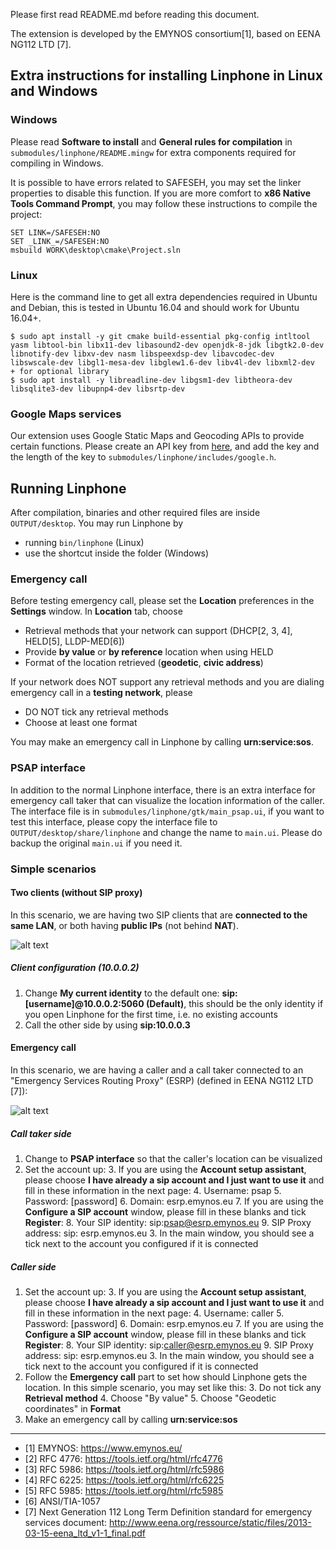 Please first read README.md before reading this document.

The extension is developed by the EMYNOS consortium[1], based on EENA NG112 LTD [7].

## Extra instructions for installing Linphone in Linux and Windows

### Windows

Please read **Software to install** and **General rules for compilation** in `submodules/linphone/README.mingw` for extra components required for compiling in Windows.

It is possible to have errors related to SAFESEH, you may set the linker properties to disable this function. If you are more comfort to **x86 Native Tools Command Prompt**, you may follow these instructions to compile the project:

    SET LINK=/SAFESEH:NO
    SET _LINK_=/SAFESEH:NO
    msbuild WORK\desktop\cmake\Project.sln

### Linux

Here is the command line to get all extra dependencies required in Ubuntu and Debian, this is tested in Ubuntu 16.04 and should work for Ubuntu 16.04+.

    $ sudo apt install -y git cmake build-essential pkg-config intltool yasm libtool-bin libx11-dev libasound2-dev openjdk-8-jdk libgtk2.0-dev libnotify-dev libxv-dev nasm libspeexdsp-dev libavcodec-dev libswscale-dev libgl1-mesa-dev libglew1.6-dev libv4l-dev libxml2-dev
    + for optional library
    $ sudo apt install -y libreadline-dev libgsm1-dev libtheora-dev libsqlite3-dev libupnp4-dev libsrtp-dev

### Google Maps services

Our extension uses Google Static Maps and Geocoding APIs to provide certain functions. Please create an API key from [here](https://developers.google.com/maps/documentation/static-maps/get-api-key), and add the key and the length of the key to `submodules/linphone/includes/google.h`.

## Running Linphone

After compilation, binaries and other required files are inside `OUTPUT/desktop`. You may run Linphone by 

 - running `bin/linphone` (Linux)
 - use the shortcut inside the folder (Windows)

### Emergency call

Before testing emergency call, please set the **Location** preferences in the **Settings** window. In **Location** tab, choose

 - Retrieval methods that your network can support (DHCP[2, 3, 4], HELD[5], LLDP-MED[6])
 - Provide **by value** or **by reference** location when using HELD
 - Format of the location retrieved (**geodetic**, **civic address**)

If your network does NOT support any retrieval methods and you are dialing emergency call in a **testing network**, please

 - DO NOT tick any retrieval methods
 - Choose at least one format

You may make an emergency call in Linphone by calling **urn:service:sos**.

### PSAP interface

In addition to the normal Linphone interface, there is an extra interface for emergency call taker that can visualize the location information of the caller. The interface file is in `submodules/linphone/gtk/main_psap.ui`, if you want to test this interface, please copy the interface file to `OUTPUT/desktop/share/linphone` and change the name to `main.ui`. Please do backup the original `main.ui` if you need it.

### Simple scenarios

#### Two clients (without SIP proxy)

In this scenario, we are having two SIP clients that are **connected to the same LAN**, or both having **public IPs** (not behind **NAT**).

![alt text][diagram1]

[diagram1]: https://git.emynos.pasiphae.eu/emynos/linphone-desktop/raw/master/images/no_sip_proxy.png "Network diagram"

##### Client configuration (10.0.0.2)

 1. Change **My current identity** to the default one: **sip:[username]@10.0.0.2:5060 (Default)**, this should be the only identity if you open Linphone for the first time, i.e. no existing accounts
 2. Call the other side by using **sip:10.0.0.3**

#### Emergency call 

In this scenario, we are having a caller and a call taker connected to an "Emergency Services Routing Proxy" (ESRP) (defined in EENA NG112 LTD [7]):

![alt text][diagram2]

[diagram2]: https://git.emynos.pasiphae.eu/emynos/linphone-desktop/raw/master/images/simple_scenario.png "Network diagram"

##### Call taker side

 1. Change to **PSAP interface** so that the caller's location can be visualized
 2. Set the account up:
	 3. If you are using the **Account setup assistant**, please choose **I have already a sip account and I just want to use it** and fill in these information in the next page: 
		 4. Username: psap
		 5. Password: [password]
		 6. Domain: esrp.emynos.eu
	 7. If you are using the **Configure a SIP account** window, please fill in these blanks and tick **Register**:
		 8. Your SIP identity: sip:psap@esrp.emynos.eu
		 9. SIP Proxy address: sip: esrp.emynos.eu
	 3. In the main window, you should see a tick next to the account you configured if it is connected

##### Caller side

 1. Set the account up:
	 3. If you are using the **Account setup assistant**, please choose **I have already a sip account and I just want to use it** and fill in these information in the next page: 
		 4. Username: caller
		 5. Password: [password]
		 6. Domain: esrp.emynos.eu
	 7. If you are using the **Configure a SIP account** window, please fill in these blanks and tick **Register**:
		 8. Your SIP identity: sip:caller@esrp.emynos.eu
		 9. SIP Proxy address: sip: esrp.emynos.eu
	 3. In the main window, you should see a tick next to the account you configured if it is connected
 2. Follow the **Emergency call** part to set how should Linphone gets the location. In this simple scenario, you may set like this:
	 3. Do not tick any **Retrieval method**
	 4. Choose "By value"
	 5. Choose "Geodetic coordinates" in **Format**
 3. Make an emergency call by calling **urn:service:sos**


----------
- [1] EMYNOS: https://www.emynos.eu/
- [2] RFC 4776: https://tools.ietf.org/html/rfc4776
- [3] RFC 5986: https://tools.ietf.org/html/rfc5986
- [4] RFC 6225: https://tools.ietf.org/html/rfc6225
- [5] RFC 5985: https://tools.ietf.org/html/rfc5985
- [6] ANSI/TIA-1057
- [7] Next Generation 112 Long Term Definition standard for emergency services document: http://www.eena.org/ressource/static/files/2013-03-15-eena_ltd_v1-1_final.pdf
